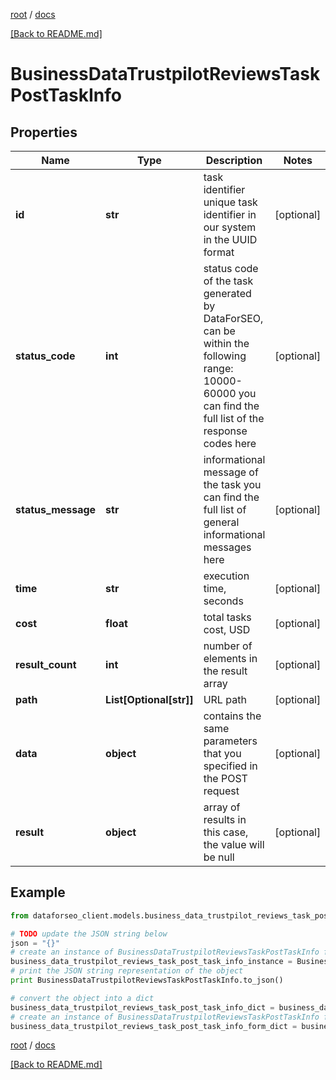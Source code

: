 [root](./../ "root") / [docs](./ "docs")

[[Back to README.md]](./../README.md "[Back to README.md]")

# BusinessDataTrustpilotReviewsTaskPostTaskInfo

## Properties

Name | Type | Description | Notes
------------ | ------------- | ------------- | -------------
**id** | **str** | task identifier unique task identifier in our system in the UUID format | [optional]
**status_code** | **int** | status code of the task generated by DataForSEO, can be within the following range: 10000-60000 you can find the full list of the response codes here | [optional]
**status_message** | **str** | informational message of the task you can find the full list of general informational messages here | [optional]
**time** | **str** | execution time, seconds | [optional]
**cost** | **float** | total tasks cost, USD | [optional]
**result_count** | **int** | number of elements in the result array | [optional]
**path** | **List[Optional[str]]** | URL path | [optional]
**data** | **object** | contains the same parameters that you specified in the POST request | [optional]
**result** | **object** | array of results in this case, the value will be null | [optional]

## Example

```python
from dataforseo_client.models.business_data_trustpilot_reviews_task_post_task_info import BusinessDataTrustpilotReviewsTaskPostTaskInfo

# TODO update the JSON string below
json = "{}"
# create an instance of BusinessDataTrustpilotReviewsTaskPostTaskInfo from a JSON string
business_data_trustpilot_reviews_task_post_task_info_instance = BusinessDataTrustpilotReviewsTaskPostTaskInfo.from_json(json)
# print the JSON string representation of the object
print BusinessDataTrustpilotReviewsTaskPostTaskInfo.to_json()

# convert the object into a dict
business_data_trustpilot_reviews_task_post_task_info_dict = business_data_trustpilot_reviews_task_post_task_info_instance.to_dict()
# create an instance of BusinessDataTrustpilotReviewsTaskPostTaskInfo from a dict
business_data_trustpilot_reviews_task_post_task_info_form_dict = business_data_trustpilot_reviews_task_post_task_info.from_dict(business_data_trustpilot_reviews_task_post_task_info_dict)
```

  

[root](./../ "root") / [docs](./ "docs")

[[Back to README.md]](./../README.md "[Back to README.md]")